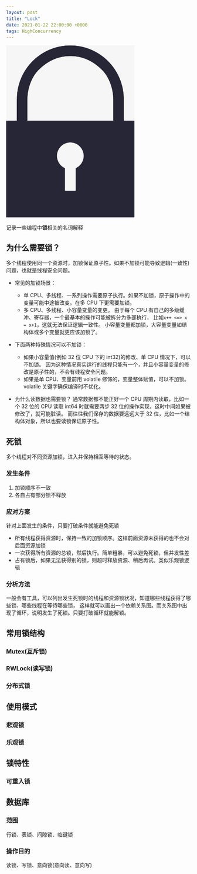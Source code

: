 ```yaml
---
layout: post
title: "Lock"
date: 2021-01-22 22:00:00 +0800
tags: HighConcurrency
---
```


<img src="/assets/images/2021-01-23-Lock_1.jpeg" alt="Lock" width="350"/>

记录一些编程中**锁**相关的名词解释

## 为什么需要锁？

多个线程使用同一个资源时，加锁保证原子性。如果不加锁可能导致逻辑(一致性)问题，也就是线程安全问题。

- 常见的加锁场景：

  - 单 CPU、多线程、一系列操作需要原子执行。如果不加锁，原子操作中的变量可能中途被改变。在多 CPU 下更需要加锁。
  - 多 CPU、多线程、小容量变量的变更。
    由于每个 CPU 有自己的多级缓冲、寄存器，一个最基本的操作可能被拆分为多部执行，
    比如`x++ <=> x = x+1`，这就无法保证逻辑一致性。
    小容量变量都加锁，大容量变量如结构体或多个变量就更应该加锁了。

- 下面两种特殊情况可以不加锁：

  - 如果小容量值(例如 32 位 CPU 下的 int32)的修改、单 CPU 情况下，可以不加锁。
    因为这种情况真实运行的线程只能有一个，并且小容量变量的修改是原子性的，不会有线程安全问题。
  - 如果是单 CPU、变量前用 volatile 修饰的，变量整体赋值，可以不加锁。volatile 关键字确保编译时不优化。

- 为什么读数据也需要锁？
  通常数据都不能正好一个 CPU 周期内读取，比如一个 32 位的 CPU 读取 int64 时就需要两步 32 位的操作实现，这时中间如果被修改了，就可能脏读。
  而往往我们保存的数据要远远大于 32 位，比如一个结构体对象，所以也要读锁保证原子性。

## 死锁

多个线程对不同资源加锁，进入并保持相互等待的状态。

### 发生条件

1. 加锁顺序不一致
2. 各自占有部分锁不释放

### 应对方案

针对上面发生的条件，只要打破条件就能避免死锁

- 所有线程获得资源时，保持一致的加锁顺序。这样前面资源未获得的也不会对后面资源加锁
- 一次获得所有资源的总锁，然后执行。简单粗暴，可以避免死锁，但并发性差
- 占有锁后，如果无法获得别的锁，则超时释放资源、稍后再试。类似乐观锁逻辑

### 分析方法

一般会有工具，可以列出发生死锁时的线程和资源锁状况，知道哪些线程获得了哪些锁、哪些线程在等待哪些锁，
这样就可以画出一个依赖关系图。而关系图中出现了循环，说明发生了死锁。只要打破循环就能解锁。

## 常用锁结构

### Mutex(互斥锁)

### RWLock(读写锁)

### 分布式锁

## 使用模式

### 悲观锁

### 乐观锁

## 锁特性

### 可重入锁

## 数据库

### 范围

行锁、表锁、间隙锁、临键锁

### 操作目的

读锁、写锁、意向锁(意向读、意向写)
